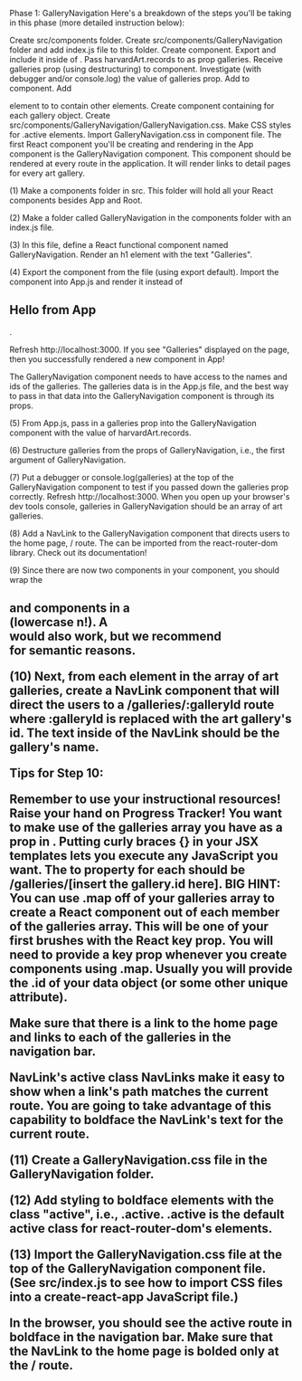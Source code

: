 Phase 1: GalleryNavigation
Here's a breakdown of the steps you'll be taking in this phase (more detailed instruction below):

Create src/components folder.
Create src/components/GalleryNavigation folder and add index.js file to this folder.
Create <GalleryNavigation> component.
Export <GalleryNavigation> and include it inside of <App>.
Pass harvardArt.records to <GalleryNavigation> as prop galleries.
Receive galleries prop (using destructuring) to <GalleryNavigation> component.
Investigate (with debugger and/or console.log) the value of galleries prop.
Add <NavLink> to <GalleryNavigation> component.
Add <nav> element to <GalleryNavigation> to contain other elements.
Create component containing <NavLink> for each gallery object.
Create src/components/GalleryNavigation/GalleryNavigation.css.
Make CSS styles for .active elements.
Import GalleryNavigation.css in <GalleryNavigation> component file.
The first React component you'll be creating and rendering in the App component is the GalleryNavigation component. This component should be rendered at every route in the application. It will render links to detail pages for every art gallery.

(1) Make a components folder in src. This folder will hold all your React components besides App and Root.

(2) Make a folder called GalleryNavigation in the components folder with an index.js file.

(3) In this file, define a React functional component named GalleryNavigation. Render an h1 element with the text "Galleries".

(4) Export the component from the file (using export default). Import the component into App.js and render it instead of <h1>Hello from App</h1>.

Refresh http://localhost:3000. If you see "Galleries" displayed on the page, then you successfully rendered a new component in App!

The GalleryNavigation component needs to have access to the names and ids of the galleries. The galleries data is in the App.js file, and the best way to pass in that data into the GalleryNavigation component is through its props.

(5) From App.js, pass in a galleries prop into the GalleryNavigation component with the value of harvardArt.records.

(6) Destructure galleries from the props of GalleryNavigation, i.e., the first argument of GalleryNavigation.

(7) Put a debugger or console.log(galleries) at the top of the GalleryNavigation component to test if you passed down the galleries prop correctly. Refresh http://localhost:3000. When you open up your browser's dev tools console, galleries in GalleryNavigation should be an array of art galleries.

(8) Add a NavLink to the GalleryNavigation component that directs users to the home page, / route. The <NavLink> can be imported from the react-router-dom library. Check out its documentation!

(9) Since there are now two components in your <GalleryNavigation> component, you should wrap the <h1> and <NavLink> components in a <nav> (lowercase n!). A <div> would also work, but we recommend <nav> for semantic reasons.

(10) Next, from each element in the array of art galleries, create a NavLink component that will direct the users to a /galleries/:galleryId route where :galleryId is replaced with the art gallery's id. The text inside of the NavLink should be the gallery's name.

Tips for Step 10:

Remember to use your instructional resources! Raise your hand on Progress Tracker!
You want to make use of the galleries array you have as a prop in <GalleryNavigation>.
Putting curly braces {} in your JSX templates lets you execute any JavaScript you want.
The to property for each <NavLink> should be /galleries/[insert the gallery.id here].
BIG HINT: You can use .map off of your galleries array to create a React component out of each member of the galleries array.
This will be one of your first brushes with the React key prop. You will need to provide a key prop whenever you create components using .map. Usually you will provide the .id of your data object (or some other unique attribute).

Make sure that there is a link to the home page and links to each of the galleries in the navigation bar.

NavLink's active class
NavLinks make it easy to show when a link's path matches the current route. You are going to take advantage of this capability to boldface the NavLink's text for the current route.

(11) Create a GalleryNavigation.css file in the GalleryNavigation folder.

(12) Add styling to boldface elements with the class "active", i.e., .active. .active is the default active class for react-router-dom's <NavLink> elements.

(13) Import the GalleryNavigation.css file at the top of the GalleryNavigation component file. (See src/index.js to see how to import CSS files into a create-react-app JavaScript file.)

In the browser, you should see the active route in boldface in the navigation bar. Make sure that the NavLink to the home page is bolded only at the / route.